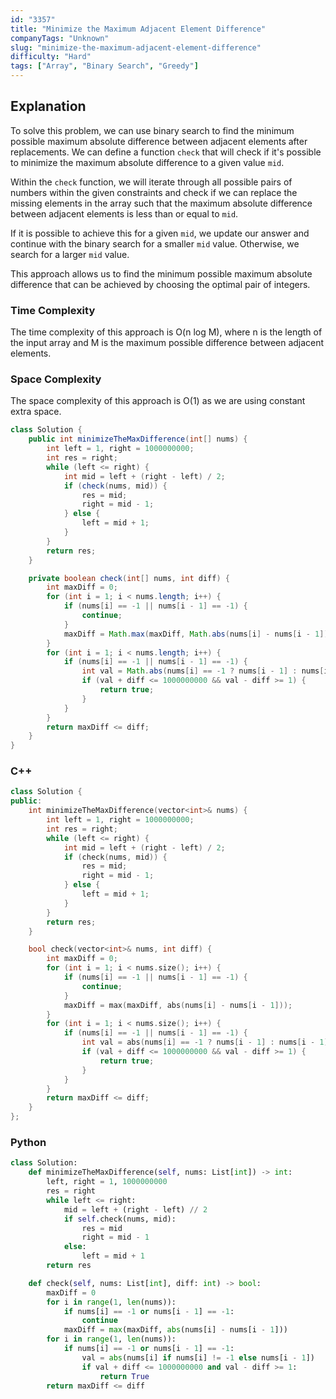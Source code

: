 ```yaml
---
id: "3357"
title: "Minimize the Maximum Adjacent Element Difference"
companyTags: "Unknown"
slug: "minimize-the-maximum-adjacent-element-difference"
difficulty: "Hard"
tags: ["Array", "Binary Search", "Greedy"]
---
```


## Explanation

To solve this problem, we can use binary search to find the minimum possible maximum absolute difference between adjacent elements after replacements. We can define a function `check` that will check if it's possible to minimize the maximum absolute difference to a given value `mid`.

Within the `check` function, we will iterate through all possible pairs of numbers within the given constraints and check if we can replace the missing elements in the array such that the maximum absolute difference between adjacent elements is less than or equal to `mid`.

If it is possible to achieve this for a given `mid`, we update our answer and continue with the binary search for a smaller `mid` value. Otherwise, we search for a larger `mid` value.

This approach allows us to find the minimum possible maximum absolute difference that can be achieved by choosing the optimal pair of integers.

### Time Complexity
The time complexity of this approach is O(n log M), where n is the length of the input array and M is the maximum possible difference between adjacent elements.

### Space Complexity
The space complexity of this approach is O(1) as we are using constant extra space.
```java
class Solution {
    public int minimizeTheMaxDifference(int[] nums) {
        int left = 1, right = 1000000000;
        int res = right;
        while (left <= right) {
            int mid = left + (right - left) / 2;
            if (check(nums, mid)) {
                res = mid;
                right = mid - 1;
            } else {
                left = mid + 1;
            }
        }
        return res;
    }

    private boolean check(int[] nums, int diff) {
        int maxDiff = 0;
        for (int i = 1; i < nums.length; i++) {
            if (nums[i] == -1 || nums[i - 1] == -1) {
                continue;
            }
            maxDiff = Math.max(maxDiff, Math.abs(nums[i] - nums[i - 1]));
        }
        for (int i = 1; i < nums.length; i++) {
            if (nums[i] == -1 || nums[i - 1] == -1) {
                int val = Math.abs(nums[i] == -1 ? nums[i - 1] : nums[i - 1]);
                if (val + diff <= 1000000000 && val - diff >= 1) {
                    return true;
                }
            }
        }
        return maxDiff <= diff;
    }
}
```

### C++
```cpp
class Solution {
public:
    int minimizeTheMaxDifference(vector<int>& nums) {
        int left = 1, right = 1000000000;
        int res = right;
        while (left <= right) {
            int mid = left + (right - left) / 2;
            if (check(nums, mid)) {
                res = mid;
                right = mid - 1;
            } else {
                left = mid + 1;
            }
        }
        return res;
    }

    bool check(vector<int>& nums, int diff) {
        int maxDiff = 0;
        for (int i = 1; i < nums.size(); i++) {
            if (nums[i] == -1 || nums[i - 1] == -1) {
                continue;
            }
            maxDiff = max(maxDiff, abs(nums[i] - nums[i - 1]));
        }
        for (int i = 1; i < nums.size(); i++) {
            if (nums[i] == -1 || nums[i - 1] == -1) {
                int val = abs(nums[i] == -1 ? nums[i - 1] : nums[i - 1]);
                if (val + diff <= 1000000000 && val - diff >= 1) {
                    return true;
                }
            }
        }
        return maxDiff <= diff;
    }
};
```

### Python
```python
class Solution:
    def minimizeTheMaxDifference(self, nums: List[int]) -> int:
        left, right = 1, 1000000000
        res = right
        while left <= right:
            mid = left + (right - left) // 2
            if self.check(nums, mid):
                res = mid
                right = mid - 1
            else:
                left = mid + 1
        return res

    def check(self, nums: List[int], diff: int) -> bool:
        maxDiff = 0
        for i in range(1, len(nums)):
            if nums[i] == -1 or nums[i - 1] == -1:
                continue
            maxDiff = max(maxDiff, abs(nums[i] - nums[i - 1]))
        for i in range(1, len(nums)):
            if nums[i] == -1 or nums[i - 1] == -1:
                val = abs(nums[i] if nums[i] != -1 else nums[i - 1])
                if val + diff <= 1000000000 and val - diff >= 1:
                    return True
        return maxDiff <= diff
```